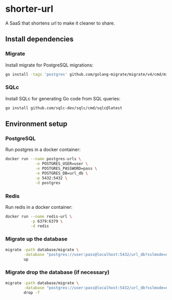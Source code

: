 # shorter-url
A SaaS that shortens url to make it cleaner to share.

## Install dependencies

### Migrate

Install migrate for PostgreSQL migrations:
```bash
go install -tags 'postgres' github.com/golang-migrate/migrate/v4/cmd/migrate@latest
```

### SQLc

Install SQLc for generating Go code from SQL queries:
```bash
go install github.com/sqlc-dev/sqlc/cmd/sqlc@latest
```

## Environment setup

### PostgreSQL

Run postgres in a docker container:

```bash
docker run --name postgres-urls \
	         -e POSTGRES_USER=user \
	         -e POSTGRES_PASSWORD=pass \
	         -e POSTGRES_DB=url_db \
	         -p 5432:5432 \
	         -d postgres
```

### Redis

Run redis in a docker container:

```bash
docker run --name redis-url \
           -p 6379:6379 \
           -d redis
```

### Migrate up the database

```bash
migrate -path database/migrate \
        -database "postgres://user:pass@localhost:5432/url_db?sslmode=disable" \
        up
```

### Migrate drop the database (if necessary)

```bash
migrate -path database/migrate \
        -database "postgres://user:pass@localhost:5432/url_db?sslmode=disable" \
        drop -f
```
